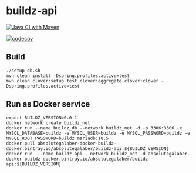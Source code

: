 # buildz-api

[![Java CI with Maven](https://github.com/absolutegalaber/buildz-api/actions/workflows/build.yml/badge.svg)](https://github.com/absolutegalaber/buildz-api/actions/workflows/build.yml)

[![codecov](https://codecov.io/gh/absolutegalaber/buildz-api/branch/main/graph/badge.svg?token=FWDNVM1EPA)](https://codecov.io/gh/absolutegalaber/buildz-api)

## Build

```shell script
./setup-db.sh
mvn clean install -Dspring.profiles.active=test
mvn clean clover:setup test clover:aggregate clover:clover -Dspring.profiles.active=test
```

## Run as Docker service

```shell script
export BUILDZ_VERSION=0.0.1
docker network create buildz_net
docker run --name buildz_db --network buildz_net -d -p 3306:3306 -e MYSQL_DATABASE=buildz -e MYSQL_USER=buildz -e MYSQL_PASSWORD=buildz -e MYSQL_ROOT_PASSWORD=buildz mariadb:10.5
docker pull absolutegalaber-docker-buildz-docker.bintray.io/absolutegalaber/buildz-api:${BUILDZ_VERSION}
docker run  --name buildz-api --network buildz_net -d absolutegalaber-docker-buildz-docker.bintray.io/absolutegalaber/buildz-api:${BUILDZ_VERSION} 
```
